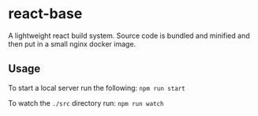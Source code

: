 # react-base

A lightweight react build system. Source code is bundled and minified and then put in a small nginx docker image.

## Usage

To start a local server run the following: `npm run start`

To watch the `./src` directory run: `npm run watch`

